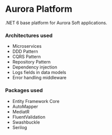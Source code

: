 # Aurora Platform
.NET 6 base platform for Aurora Soft applications.

### Architectures used
* Microservices
* DDD Pattern
* CQRS Pattern
* Repository Pattern
* Dependency injection
* Logs fields in data models
* Error handling middleware

### Packages used
* Entity Framework Core
* AutoMapper
* MediatR
* FluentValidation
* Swashbuckle
* Serilog